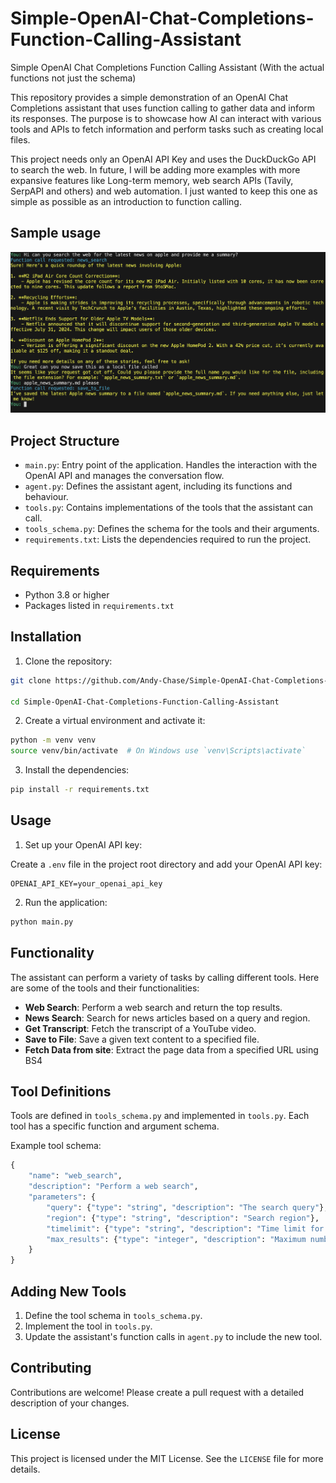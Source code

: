 # Simple-OpenAI-Chat-Completions-Function-Calling-Assistant
Simple OpenAI Chat Completions Function Calling Assistant (With the actual functions not just the schema)

This repository provides a simple demonstration of an OpenAI Chat Completions assistant that uses function calling to gather data and inform its responses. The purpose is to showcase how AI can interact with various tools and APIs to fetch information and perform tasks such as creating local files.

This project needs only an OpenAI API Key and uses the DuckDuckGo API to search the web. In future, I will be adding more examples with more expansive features like Long-term memory, web search APIs (Tavily, SerpAPI and others) and web automation. I just wanted to keep this one as simple as possible as an introduction to function calling. 

## Sample usage
![Alt text](Sample_usage.png)

## Project Structure

- `main.py`: Entry point of the application. Handles the interaction with the OpenAI API and manages the conversation flow.
- `agent.py`: Defines the assistant agent, including its functions and behaviour.
- `tools.py`: Contains implementations of the tools that the assistant can call.
- `tools_schema.py`: Defines the schema for the tools and their arguments.
- `requirements.txt`: Lists the dependencies required to run the project.

## Requirements

- Python 3.8 or higher
- Packages listed in `requirements.txt`

## Installation

1. Clone the repository:

```bash
git clone https://github.com/Andy-Chase/Simple-OpenAI-Chat-Completions-Function-Calling-Assistant

cd Simple-OpenAI-Chat-Completions-Function-Calling-Assistant
```

2. Create a virtual environment and activate it:

```bash
python -m venv venv
source venv/bin/activate  # On Windows use `venv\Scripts\activate`
```

3. Install the dependencies:

```bash
pip install -r requirements.txt
```

## Usage

1. Set up your OpenAI API key:

Create a `.env` file in the project root directory and add your OpenAI API key:

```env
OPENAI_API_KEY=your_openai_api_key
```

2. Run the application:

```bash
python main.py
```

## Functionality

The assistant can perform a variety of tasks by calling different tools. Here are some of the tools and their functionalities:

- **Web Search**: Perform a web search and return the top results.
- **News Search**: Search for news articles based on a query and region.
- **Get Transcript**: Fetch the transcript of a YouTube video.
- **Save to File**: Save a given text content to a specified file.
- **Fetch Data from site**: Extract the page data from a specified URL using BS4

## Tool Definitions

Tools are defined in `tools_schema.py` and implemented in `tools.py`. Each tool has a specific function and argument schema.

Example tool schema:

```python
{
    "name": "web_search",
    "description": "Perform a web search",
    "parameters": {
        "query": {"type": "string", "description": "The search query"},
        "region": {"type": "string", "description": "Search region"},
        "timelimit": {"type": "string", "description": "Time limit for search results"},
        "max_results": {"type": "integer", "description": "Maximum number of results"}
    }
}
```

## Adding New Tools

1. Define the tool schema in `tools_schema.py`.
2. Implement the tool in `tools.py`.
3. Update the assistant's function calls in `agent.py` to include the new tool.

## Contributing

Contributions are welcome! Please create a pull request with a detailed description of your changes.

## License

This project is licensed under the MIT License. See the `LICENSE` file for more details.
